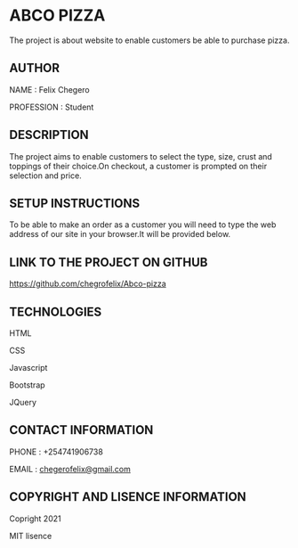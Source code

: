 # ABCO PIZZA
The project is about website to enable customers be able to purchase pizza.

## AUTHOR
NAME : Felix Chegero

PROFESSION : Student

## DESCRIPTION
The project aims to enable customers to select the type, size, crust and toppings of their choice.On checkout, a customer is prompted on their selection and price.

## SETUP INSTRUCTIONS
To be able to make an order as a customer you will need to type the web address of our site in your browser.It will be provided below.

## LINK TO THE PROJECT ON GITHUB
https://github.com/chegrofelix/Abco-pizza

## TECHNOLOGIES
HTML

CSS

Javascript

Bootstrap

JQuery

## CONTACT INFORMATION
 PHONE : +254741906738

 EMAIL : chegerofelix@gmail.com

## COPYRIGHT AND LISENCE INFORMATION
Copright 2021 

MIT lisence